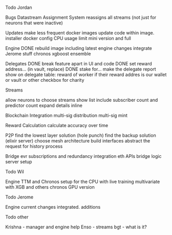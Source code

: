Todo Jordan

Bugs
 Datastream Assignment System reassigns all streams (not just for neurons that were inactive)

Updates
 make less frequent docker images
  update code within image.
 installer docker config CPU usage limit
 mini version and full

Engine
 DONE rebuild image including latest engine changes
 integrate Jerome stuff
 chronos xgboost ensemble

Delegates
 DONE break feature apart in UI and code
  DONE set reward address... (in vault, replace)
  DONE stake for...
 make the delegate report
  show on delegate table:
   reward of worker
   if their reward addres is our wallet or vault or other
   checkbox for charity

Streams

allow neurons to choose streams
 show list
 include subscriber count and predictor count
 expand details inline

Blockchain Integration
 multi-sig distribution
 multi-sig mint

Reward Calculation
 calculate accuracy over time

P2P
 find the lowest layer solution (hole punch)
 find the backup solution (elixir server)
 choose mesh architecture
 build interfaces
 abstract the request for history process

Bridge
 evr subscriptions and redundancy
 integration eth APIs
 bridge logic
 server setup

Todo Wil

Engine
 TTM and Chronos setup for the CPU with live training
 multivariate with XGB and others
 chronos GPU version

Todo Jerome

Engine
 current changes integrated.
 additions

Todo other

Krishna - manager and engine help
Enso - streams
bgt - what is it?
